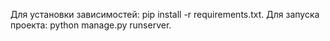 Для установки зависимостей: pip install -r requirements.txt.
Для запуска проекта: python manage.py runserver.

